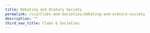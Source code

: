 ```yaml
---
title: Debating and Oratory Society
permalink: /cca/Clubs-and-Societies/debating-and-oratory-society
description: ""
third_nav_title: Clubs & Societies
---
```

